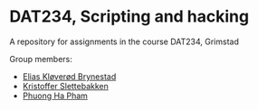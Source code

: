 # DAT234, Scripting and hacking
A repository for assignments in the course DAT234, Grimstad

Group members:
* [Elias Kløverød Brynestad](https://github.com/KodeGeniElias)
* [Kristoffer Slettebakken](https://github.com/krissl15)
* [Phuong Ha Pham](https://github.com/fongha)
